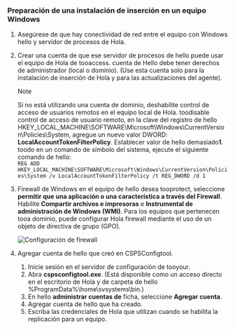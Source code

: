 ### <a name="prepare-for-a-push-installation-on-a-windows-computer"></a>Preparación de una instalación de inserción en un equipo Windows

1. Asegúrese de que hay conectividad de red entre el equipo con Windows hello y servidor de procesos de Hola.
2. Crear una cuenta de que ese servidor de procesos de hello puede usar el equipo de Hola de tooaccess. cuenta de Hello debe tener derechos de administrador (local o dominio). (Use esta cuenta solo para la instalación de inserción de Hola y para las actualizaciones del agente).

   > [!NOTE]
   > Si no está utilizando una cuenta de dominio, deshabilite control de acceso de usuarios remotos en el equipo local de Hola. toodisable control de acceso de usuario remoto, en la clave del registro de hello HKEY_LOCAL_MACHINE\SOFTWARE\Microsoft\Windows\CurrentVersion\Policies\System, agregue un nuevo valor DWORD: **LocalAccountTokenFilterPolicy**. Establecer valor de hello demasiado**1**. toodo en un comando de símbolo del sistema, ejecute el siguiente comando de hello:  
   `REG ADD HKEY_LOCAL_MACHINE\SOFTWARE\Microsoft\Windows\CurrentVersion\Policies\System /v LocalAccountTokenFilterPolicy /t REG_DWORD /d 1`
   >
   >
2. Firewall de Windows en el equipo de hello desea tooprotect, seleccione **permitir que una aplicación o una característica a través del Firewall**. Habilite **Compartir archivos e impresoras** e **Instrumental de administración de Windows (WMI)**. Para los equipos que pertenecen tooa dominio, puede configurar Hola firewall mediante el uso de un objeto de directiva de grupo (GPO).

   ![Configuración de firewall](./media/site-recovery-prepare-push-install-mob-svc-win/mobility1.png)

3. Agregar cuenta de hello que creó en CSPSConfigtool.
    1.  Inicie sesión en el servidor de configuración de tooyour.
    2.  Abra **cspsconfigtool.exe**. (Está disponible como un acceso directo en el escritorio de Hola y de carpeta de hello %ProgramData%\home\svsystems\bin.)
    3.  En hello **administrar cuentas de** ficha, seleccione **Agregar cuenta**.
    4.  Agregar cuenta de hello que ha creado.
    5.  Escriba las credenciales de Hola que utilizan cuando se habilita la replicación para un equipo.
